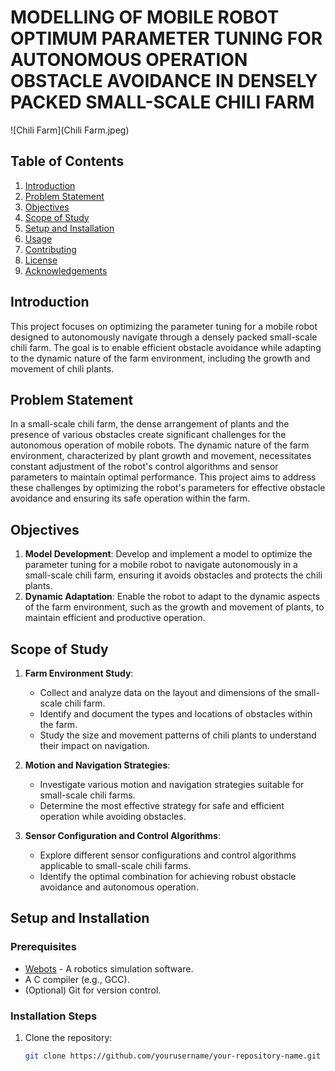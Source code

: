 # MODELLING OF MOBILE ROBOT OPTIMUM PARAMETER TUNING FOR AUTONOMOUS OPERATION OBSTACLE AVOIDANCE IN DENSELY PACKED SMALL-SCALE CHILI FARM

![Chili Farm](Chili Farm.jpeg)

## Table of Contents
1. [Introduction](#introduction)
2. [Problem Statement](#problem-statement)
3. [Objectives](#objectives)
4. [Scope of Study](#scope-of-study)
5. [Setup and Installation](#setup-and-installation)
6. [Usage](#usage)
7. [Contributing](#contributing)
8. [License](#license)
9. [Acknowledgements](#acknowledgements)

## Introduction
This project focuses on optimizing the parameter tuning for a mobile robot designed to autonomously navigate through a densely packed small-scale chili farm. The goal is to enable efficient obstacle avoidance while adapting to the dynamic nature of the farm environment, including the growth and movement of chili plants.

## Problem Statement
In a small-scale chili farm, the dense arrangement of plants and the presence of various obstacles create significant challenges for the autonomous operation of mobile robots. The dynamic nature of the farm environment, characterized by plant growth and movement, necessitates constant adjustment of the robot's control algorithms and sensor parameters to maintain optimal performance. This project aims to address these challenges by optimizing the robot's parameters for effective obstacle avoidance and ensuring its safe operation within the farm.

## Objectives
1. **Model Development**: Develop and implement a model to optimize the parameter tuning for a mobile robot to navigate autonomously in a small-scale chili farm, ensuring it avoids obstacles and protects the chili plants.
2. **Dynamic Adaptation**: Enable the robot to adapt to the dynamic aspects of the farm environment, such as the growth and movement of plants, to maintain efficient and productive operation.

## Scope of Study
1. **Farm Environment Study**:
   - Collect and analyze data on the layout and dimensions of the small-scale chili farm.
   - Identify and document the types and locations of obstacles within the farm.
   - Study the size and movement patterns of chili plants to understand their impact on navigation.
   
2. **Motion and Navigation Strategies**:
   - Investigate various motion and navigation strategies suitable for small-scale chili farms.
   - Determine the most effective strategy for safe and efficient operation while avoiding obstacles.

3. **Sensor Configuration and Control Algorithms**:
   - Explore different sensor configurations and control algorithms applicable to small-scale chili farms.
   - Identify the optimal combination for achieving robust obstacle avoidance and autonomous operation.

## Setup and Installation

### Prerequisites
- [Webots](https://cyberbotics.com/) - A robotics simulation software.
- A C compiler (e.g., GCC).
- (Optional) Git for version control.

### Installation Steps
1. Clone the repository:
   ```bash
   git clone https://github.com/yourusername/your-repository-name.git

